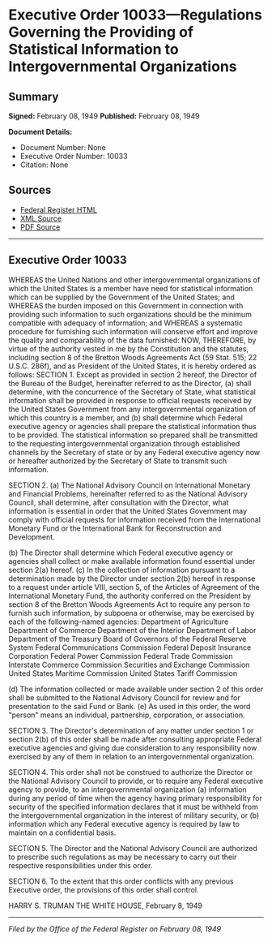 # Executive Order 10033—Regulations Governing the Providing of Statistical Information to Intergovernmental Organizations

## Summary

**Signed:** February 08, 1949
**Published:** February 08, 1949

**Document Details:**
- Document Number: None
- Executive Order Number: 10033
- Citation: None

## Sources
- [Federal Register HTML](https://www.presidency.ucsb.edu/documents/executive-order-10033-regulations-governing-the-providing-statistical-information)
- [XML Source](None)
- [PDF Source](None)

---

## Executive Order 10033

WHEREAS the United Nations and other intergovernmental organizations of which the United States is a member have need for statistical information which can be supplied by the Government of the United States; and
WHEREAS the burden imposed on this Government in connection with providing such information to such organizations should be the minimum compatible with adequacy of information; and
WHEREAS a systematic procedure for furnishing such information will conserve effort and improve the quality and comparability of the data furnished:
NOW, THEREFORE, by virtue of the authority vested in me by the Constitution and the statutes, including section 8 of the Bretton Woods Agreements Act (59 Stat. 515; 22 U.S.C. 286f), and as President of the United States, it is hereby ordered as follows:
SECTION 1. Except as provided in section 2 hereof, the Director of the Bureau of the Budget, hereinafter referred to as the Director, (a) shall determine, with the concurrence of the Secretary of State, what statistical information shall be provided in response to official requests received by the United States Government from any intergovernmental organization of which this country is a member, and (b) shall determine which Federal executive agency or agencies shall prepare the statistical information thus to be provided. The statistical information so prepared shall be transmitted to the requesting intergovernmental organization through established channels by the Secretary of state or by any Federal executive agency now or hereafter authorized by the Secretary of State to transmit such information.

SECTION 2. (a) The National Advisory Council on International Monetary and Financial Problems, hereinafter referred to as the National Advisory Council, shall determine, after consultation with the Director, what information is essential in order that the United States Government may comply with official requests for information received from the International Monetary Fund or the International Bank for Reconstruction and Development.

(b) The Director shall determine which Federal executive agency or agencies shall collect or make available information found essential under section 2(a) hereof.
(c) In the collection of information pursuant to a determination made by the Director under section 2(b) hereof in response to a request under article VIII, section 5, of the Articles of Agreement of the International Monetary Fund, the authority conferred on the President by section 8 of the Bretton Woods Agreements Act to require any person to furnish such information, by subpoena or otherwise, may be exercised by each of the following-named agencies:
Department of Agriculture
Department of Commerce
Department of the Interior
Department of Labor
Department of the Treasury
Board of Governors of the Federal Reserve System
Federal Communications Commission
Federal Deposit Insurance Corporation
Federal Power Commission
Federal Trade Commission
Interstate Commerce Commission
Securities and Exchange Commission
United States Maritime Commission
United States Tariff Commission

(d) The information collected or made available under section 2 of this order shall be submitted to the National Advisory Council for review and for presentation to the said Fund or Bank.
(e) As used in this order, the word "person" means an individual, partnership, corporation, or association.

SECTION 3. The Director's determination of any matter under section 1 or section 2(b) of this order shall be made after consulting appropriate Federal executive agencies and giving due consideration to any responsibility now exercised by any of them in relation to an intergovernmental organization.

SECTION 4. This order shall not be construed to authorize the Director or the National Advisory Council to provide, or to require any Federal executive agency to provide, to an intergovernmental organization (a) information during any period of time when the agency having primary responsibility for security of the specified information declares that it must be withheld from the intergovernmental organization in the interest of military security, or (b) information which any Federal executive agency is required by law to maintain on a confidential basis.

SECTION 5. The Director and the National Advisory Council are authorized to prescribe such regulations as may be necessary to carry out their respective responsibilities under this order.

SECTION 6. To the extent that this order conflicts with any previous Executive order, the provisions of this order shall control.

HARRY S. TRUMAN
THE WHITE HOUSE,
February 8, 1949

---

*Filed by the Office of the Federal Register on February 08, 1949*
